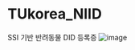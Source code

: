 # TUkorea_NIID
SSI 기반 반려동물 DID 등록증 <NIID>
![image](https://user-images.githubusercontent.com/51320577/161037158-e69185e8-60d9-4aea-8aec-323069400563.png)

